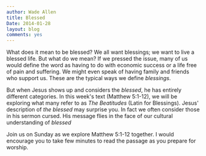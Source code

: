 ```yaml
---
author: Wade Allen
title: Blessed
Date: 2014-01-28
layout: blog
comments: yes
---
```

 
What does it mean to be blessed? We all want blessings; we want to live a blessed life. But what do we mean? If we pressed the issue, many of us would define the word as having to do with economic success or a life free of pain and suffering. We might even speak of having family and friends who support us. These are the typical ways we define *blessings*.

But when Jesus shows up and considers the *blessed*, he has entirely different categories. In this week's text (Matthew 5:1-12), we will be exploring what many refer to as *The Beatitudes* (Latin for Blessings). Jesus' description of *the blessed* may surprise you. In fact we often consider those in his sermon cursed. His message flies in the face of our cultural understanding of *blessed*

Join us on Sunday as we explore Matthew 5:1-12 together. I would encourage you to take few minutes to read the passage as you prepare for worship.
